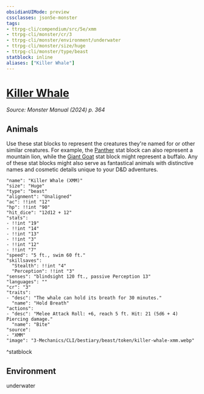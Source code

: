 ```yaml
---
obsidianUIMode: preview
cssclasses: json5e-monster
tags:
- ttrpg-cli/compendium/src/5e/xmm
- ttrpg-cli/monster/cr/3
- ttrpg-cli/monster/environment/underwater
- ttrpg-cli/monster/size/huge
- ttrpg-cli/monster/type/beast
statblock: inline
aliases: ["Killer Whale"]
---
```

# [Killer Whale](3-Mechanics\CLI\bestiary\beast/killer-whale-xmm.md)
*Source: Monster Manual (2024) p. 364*  

## Animals

Use these stat blocks to represent the creatures they're named for or other similar creatures. For example, the [Panther](3-Mechanics/CLI/bestiary/beast/panther-xmm.md) stat block can also represent a mountain lion, while the [Giant Goat](3-Mechanics/CLI/bestiary/beast/giant-goat-xmm.md) stat block might represent a buffalo. Any of these stat blocks might also serve as fantastical animals with distinctive names and cosmetic details unique to your D&D adventures.

```statblock
"name": "Killer Whale (XMM)"
"size": "Huge"
"type": "beast"
"alignment": "Unaligned"
"ac": !!int "12"
"hp": !!int "90"
"hit_dice": "12d12 + 12"
"stats":
- !!int "19"
- !!int "14"
- !!int "13"
- !!int "3"
- !!int "12"
- !!int "7"
"speed": "5 ft., swim 60 ft."
"skillsaves":
  "Stealth": !!int "4"
  "Perception": !!int "3"
"senses": "blindsight 120 ft., passive Perception 13"
"languages": ""
"cr": "3"
"traits":
- "desc": "The whale can hold its breath for 30 minutes."
  "name": "Hold Breath"
"actions":
- "desc": "Melee Attack Roll: +6, reach 5 ft. Hit: 21 (5d6 + 4) Piercing damage."
  "name": "Bite"
"source":
- "XMM"
"image": "3-Mechanics/CLI/bestiary/beast/token/killer-whale-xmm.webp"
```
^statblock

## Environment

underwater